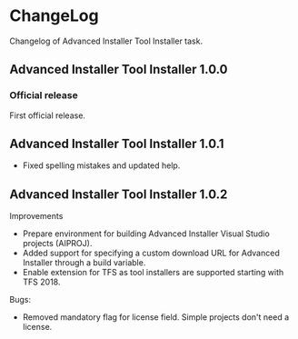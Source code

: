 ChangeLog
=========
Changelog of Advanced Installer Tool Installer task.

Advanced Installer Tool Installer 1.0.0
-----------------------
### Official release
First official release.

Advanced Installer Tool Installer 1.0.1
-----------------------
* Fixed spelling mistakes and updated help.

Advanced Installer Tool Installer 1.0.2
-----------------------

Improvements
* Prepare environment for building Advanced Installer Visual Studio projects (AIPROJ).
* Added support for specifying a custom download URL for Advanced Installer through a build variable.
* Enable extension for TFS as tool installers are supported starting with TFS 2018.

Bugs:
* Removed mandatory flag for license field. Simple projects don't need a license.

